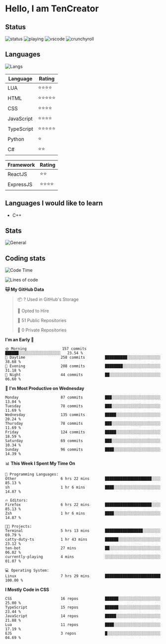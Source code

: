 # Hello, I am TenCreator

## Status
![status](https://api.statusbadges.me/badge/status/518334475038359555?simple=true&style=for-the-badge)
![playing](https://api.statusbadges.me/badge/playing/518334475038359555?style=for-the-badge)
![vscode](https://api.statusbadges.me/badge/vscode/518334475038359555?style=for-the-badge)
![crunchyroll](https://api.statusbadges.me/badge/crunchyroll/518334475038359555?style=for-the-badge)

## Languages
![Langs](https://github-readme-stats.vercel.app/api/top-langs/?username=tencreator&layout=compact&theme=radical)


|Language|Rating|
|--------|------|
|LUA|⭐️⭐️⭐️⭐️|
|HTML|⭐️⭐️⭐️⭐️⭐️|
|CSS|⭐️⭐️⭐️⭐️|
|JavaScript|⭐️⭐️⭐️⭐️|
|TypeScript|⭐️⭐️⭐️⭐️⭐️|
|Python|⭐️|
|C#|⭐️⭐️ |

|Framework|Rating|
|--------|------|
|ReactJS|⭐️⭐️|
|ExpressJS|⭐️⭐️⭐️⭐️|

## Languages I would like to learn
- C++

## Stats
![General](https://github-readme-stats.vercel.app/api?username=tencreator&show_icons=true&theme=radical)

## Coding stats
<!--START_SECTION:waka-->
![Code Time](http://img.shields.io/badge/Code%20Time-182%20hrs%2058%20mins-blue)

![Lines of code](https://img.shields.io/badge/From%20Hello%20World%20I%27ve%20Written-1.3%20million%20lines%20of%20code-blue)

**🐱 My GitHub Data** 

> 📦 ? Used in GitHub's Storage 
 > 
> 💼 Opted to Hire
 > 
> 📜 51 Public Repositories 
 > 
> 🔑 0 Private Repositories 
 > 
**I'm an Early 🐤** 

```text
🌞 Morning                157 commits         ██████░░░░░░░░░░░░░░░░░░░   23.54 % 
🌆 Daytime                258 commits         ██████████░░░░░░░░░░░░░░░   38.68 % 
🌃 Evening                208 commits         ████████░░░░░░░░░░░░░░░░░   31.18 % 
🌙 Night                  44 commits          ██░░░░░░░░░░░░░░░░░░░░░░░   06.60 % 
```
📅 **I'm Most Productive on Wednesday** 

```text
Monday                   87 commits          ███░░░░░░░░░░░░░░░░░░░░░░   13.04 % 
Tuesday                  78 commits          ███░░░░░░░░░░░░░░░░░░░░░░   11.69 % 
Wednesday                135 commits         █████░░░░░░░░░░░░░░░░░░░░   20.24 % 
Thursday                 78 commits          ███░░░░░░░░░░░░░░░░░░░░░░   11.69 % 
Friday                   124 commits         █████░░░░░░░░░░░░░░░░░░░░   18.59 % 
Saturday                 69 commits          ███░░░░░░░░░░░░░░░░░░░░░░   10.34 % 
Sunday                   96 commits          ████░░░░░░░░░░░░░░░░░░░░░   14.39 % 
```


📊 **This Week I Spent My Time On** 

```text
💬 Programming Languages: 
Other                    6 hrs 22 mins       █████████████████████░░░░   85.13 % 
sh                       1 hr 6 mins         ████░░░░░░░░░░░░░░░░░░░░░   14.87 % 

🔥 Editors: 
Firefox                  6 hrs 22 mins       █████████████████████░░░░   85.13 % 
Zsh                      1 hr 6 mins         ████░░░░░░░░░░░░░░░░░░░░░   14.87 % 

🐱‍💻 Projects: 
Terminal                 5 hrs 13 mins       █████████████████░░░░░░░░   69.79 % 
catty-duty-ts            1 hr 43 mins        ██████░░░░░░░░░░░░░░░░░░░   23.12 % 
ten-bot                  27 mins             ██░░░░░░░░░░░░░░░░░░░░░░░   06.02 % 
currently-playing        4 mins              ░░░░░░░░░░░░░░░░░░░░░░░░░   01.07 % 

💻 Operating System: 
Linux                    7 hrs 29 mins       █████████████████████████   100.00 % 
```

**I Mostly Code in CSS** 

```text
CSS                      16 repos            ██████░░░░░░░░░░░░░░░░░░░   25.00 % 
TypeScript               15 repos            ██████░░░░░░░░░░░░░░░░░░░   23.44 % 
JavaScript               14 repos            █████░░░░░░░░░░░░░░░░░░░░   21.88 % 
Lua                      11 repos            ████░░░░░░░░░░░░░░░░░░░░░   17.19 % 
EJS                      3 repos             █░░░░░░░░░░░░░░░░░░░░░░░░   04.69 % 
```




<!--END_SECTION:waka-->
